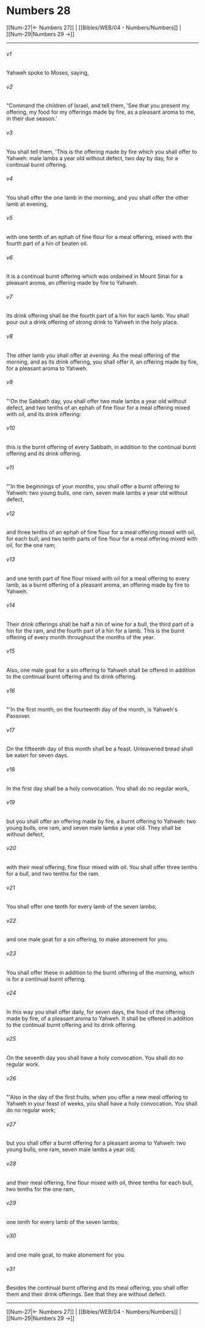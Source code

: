 # Numbers 28

[[Num-27|← Numbers 27]] | [[Bibles/WEB/04 - Numbers/Numbers]] | [[Num-29|Numbers 29 →]]
***



###### v1 
Yahweh spoke to Moses, saying, 

###### v2 
"Command the children of Israel, and tell them, 'See that you present my offering, my food for my offerings made by fire, as a pleasant aroma to me, in their due season.' 

###### v3 
You shall tell them, 'This is the offering made by fire which you shall offer to Yahweh: male lambs a year old without defect, two day by day, for a continual burnt offering. 

###### v4 
You shall offer the one lamb in the morning, and you shall offer the other lamb at evening, 

###### v5 
with one tenth of an ephah of fine flour for a meal offering, mixed with the fourth part of a hin of beaten oil. 

###### v6 
It is a continual burnt offering which was ordained in Mount Sinai for a pleasant aroma, an offering made by fire to Yahweh. 

###### v7 
Its drink offering shall be the fourth part of a hin for each lamb. You shall pour out a drink offering of strong drink to Yahweh in the holy place. 

###### v8 
The other lamb you shall offer at evening. As the meal offering of the morning, and as its drink offering, you shall offer it, an offering made by fire, for a pleasant aroma to Yahweh. 

###### v9 
"'On the Sabbath day, you shall offer two male lambs a year old without defect, and two tenths of an ephah of fine flour for a meal offering mixed with oil, and its drink offering: 

###### v10 
this is the burnt offering of every Sabbath, in addition to the continual burnt offering and its drink offering. 

###### v11 
"'In the beginnings of your months, you shall offer a burnt offering to Yahweh: two young bulls, one ram, seven male lambs a year old without defect, 

###### v12 
and three tenths of an ephah of fine flour for a meal offering mixed with oil, for each bull; and two tenth parts of fine flour for a meal offering mixed with oil, for the one ram; 

###### v13 
and one tenth part of fine flour mixed with oil for a meal offering to every lamb, as a burnt offering of a pleasant aroma, an offering made by fire to Yahweh. 

###### v14 
Their drink offerings shall be half a hin of wine for a bull, the third part of a hin for the ram, and the fourth part of a hin for a lamb. This is the burnt offering of every month throughout the months of the year. 

###### v15 
Also, one male goat for a sin offering to Yahweh shall be offered in addition to the continual burnt offering and its drink offering. 

###### v16 
"'In the first month, on the fourteenth day of the month, is Yahweh's Passover. 

###### v17 
On the fifteenth day of this month shall be a feast. Unleavened bread shall be eaten for seven days. 

###### v18 
In the first day shall be a holy convocation. You shall do no regular work, 

###### v19 
but you shall offer an offering made by fire, a burnt offering to Yahweh: two young bulls, one ram, and seven male lambs a year old. They shall be without defect, 

###### v20 
with their meal offering, fine flour mixed with oil. You shall offer three tenths for a bull, and two tenths for the ram. 

###### v21 
You shall offer one tenth for every lamb of the seven lambs; 

###### v22 
and one male goat for a sin offering, to make atonement for you. 

###### v23 
You shall offer these in addition to the burnt offering of the morning, which is for a continual burnt offering. 

###### v24 
In this way you shall offer daily, for seven days, the food of the offering made by fire, of a pleasant aroma to Yahweh. It shall be offered in addition to the continual burnt offering and its drink offering. 

###### v25 
On the seventh day you shall have a holy convocation. You shall do no regular work. 

###### v26 
"'Also in the day of the first fruits, when you offer a new meal offering to Yahweh in your feast of weeks, you shall have a holy convocation. You shall do no regular work; 

###### v27 
but you shall offer a burnt offering for a pleasant aroma to Yahweh: two young bulls, one ram, seven male lambs a year old; 

###### v28 
and their meal offering, fine flour mixed with oil, three tenths for each bull, two tenths for the one ram, 

###### v29 
one tenth for every lamb of the seven lambs; 

###### v30 
and one male goat, to make atonement for you. 

###### v31 
Besides the continual burnt offering and its meal offering, you shall offer them and their drink offerings. See that they are without defect.

***
[[Num-27|← Numbers 27]] | [[Bibles/WEB/04 - Numbers/Numbers]] | [[Num-29|Numbers 29 →]]
